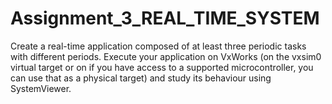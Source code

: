 # Assignment_3_REAL_TIME_SYSTEM
Create a real-time application composed of at least three periodic tasks with different periods. Execute your application on VxWorks (on the vxsim0 virtual target or on if you have access to a supported microcontroller, you can use that as a physical target) and study its behaviour using SystemViewer.
